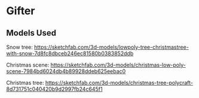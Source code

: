 # Gifter

## Models Used
Snow tree: https://sketchfab.com/3d-models/lowpoly-tree-christmastree-with-snow-7d8fc8dbceb246ec81580b0383852ddb

Christmas scene: https://sketchfab.com/3d-models/christmas-low-poly-scene-7984bd6024db4b89928ddeb625eebac0

Christmas tree: https://sketchfab.com/3d-models/christmas-tree-polycraft-8d731751c040420b9d2997fb24c645f1
